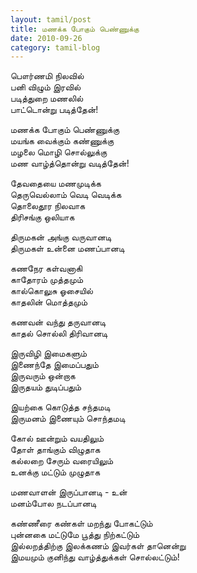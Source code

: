 ```yaml
---
layout: tamil/post
title: மணக்க போகும் பெண்ணுக்கு
date: 2010-09-26
category: tamil-blog
---
```


பௌர்ணமி நிலவில் <br/>
பனி விழும் இரவில் <br/>
படித்துறை மணலில் <br/>
பாட்டொன்று படித்தேன்!

மணக்க போகும் பெண்ணுக்கு <br/>
மயங்க வைக்கும் கண்ணுக்கு <br/>
மழலை மொழி சொல்லுக்கு <br/>
மண வாழ்த்தொன்று வடித்தேன்!

தேவதையை மணமுடிக்க <br/>
தெருவெல்லாம் வெடி வெடிக்க <br/>
தொலைதூர நிலவாக <br/>
திரிசங்கு ஒலியாக

திருமகன் அங்கு வருவானடி <br/>
திருமகள் உன்னை மணப்பானடி

கணநேர கள்வனாகி <br/>
காதோரம் முத்தமும் <br/>
கால்கொலுசு ஓசையில் <br/>
காதலின் மொத்தமும்

கணவன் வந்து தருவானடி <br/>
காதல் சொல்லி திரிவானடி

இருவிழி இமைகளும் <br/>
இணைந்தே இமைப்பதும் <br/>
இருவரும் ஒன்றாக <br/>
இருதயம் துடிப்பதும்

இயற்கை கொடுத்த சந்தமடி <br/>
இருமனம் இணையும் சொந்தமடி

கோல் ஊன்றும் வயதிலும் <br/>
தோள் தாங்கும் விழுதாக <br/>
கல்லறை சேரும் வரையிலும் <br/>
உனக்கு மட்டும் முழுதாக

மணவாளன் இருப்பானடி - உன்<br/>
மனம்போல நடப்பானடி

கண்ணீரை
கண்கள் மறந்து போகட்டும் <br/>
புன்னகை மட்டுமே பூத்து நிற்கட்டும் <br/>
இல்லறத்திற்கு இலக்கணம் இவர்கள் தானென்று <br/>
இமயமும் குனிந்து வாழ்த்துக்கள் சொல்லட்டும்!

